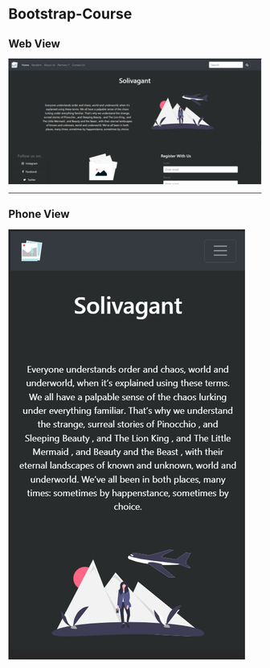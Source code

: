 # Bootstrap-Course

<h2>Web View</h2>
<img src="/img/web.png" style="width=60%">

<hr>
<h2>Phone View</h2>
<img src="/img/phone.png" style="width=60%">
